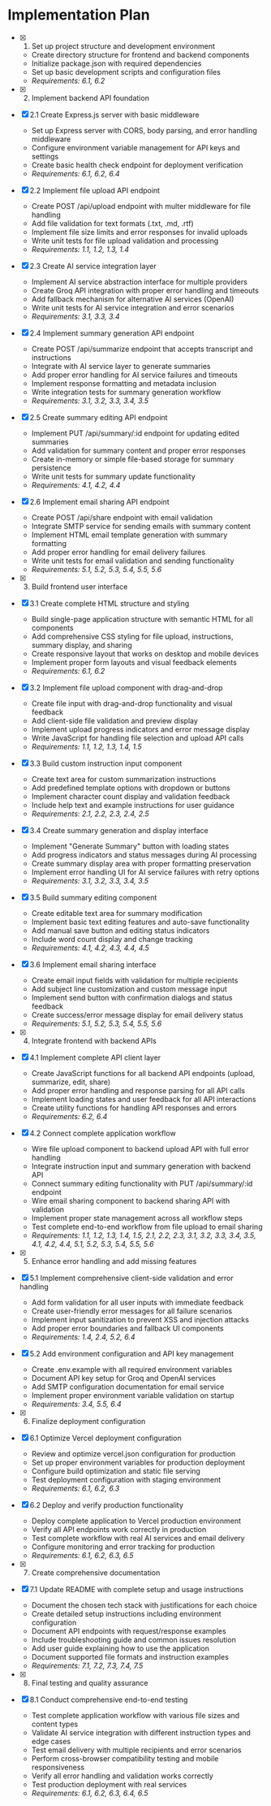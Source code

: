 # Implementation Plan

- [x] 1. Set up project structure and development environment
  - Create directory structure for frontend and backend components
  - Initialize package.json with required dependencies
  - Set up basic development scripts and configuration files
  - _Requirements: 6.1, 6.2_

- [x] 2. Implement backend API foundation

- [x] 2.1 Create Express.js server with basic middleware
  - Set up Express server with CORS, body parsing, and error handling middleware
  - Configure environment variable management for API keys and settings
  - Create basic health check endpoint for deployment verification
  - _Requirements: 6.1, 6.2, 6.4_

- [x] 2.2 Implement file upload API endpoint
  - Create POST /api/upload endpoint with multer middleware for file handling
  - Add file validation for text formats (.txt, .md, .rtf)
  - Implement file size limits and error responses for invalid uploads 
  - Write unit tests for file upload validation and processing
  - _Requirements: 1.1, 1.2, 1.3, 1.4_

- [x] 2.3 Create AI service integration layer
  - Implement AI service abstraction interface for multiple providers
  - Create Groq API integration with proper error handling and timeouts
  - Add fallback mechanism for alternative AI services (OpenAI)
  - Write unit tests for AI service integration and error scenarios
  - _Requirements: 3.1, 3.3, 3.4_

- [x] 2.4 Implement summary generation API endpoint
  - Create POST /api/summarize endpoint that accepts transcript and instructions
  - Integrate with AI service layer to generate summaries
  - Add proper error handling for AI service failures and timeouts
  - Implement response formatting and metadata inclusion
  - Write integration tests for summary generation workflow
  - _Requirements: 3.1, 3.2, 3.3, 3.4, 3.5_

- [x] 2.5 Create summary editing API endpoint
  - Implement PUT /api/summary/:id endpoint for updating edited summaries
  - Add validation for summary content and proper error responses
  - Create in-memory or simple file-based storage for summary persistence
  - Write unit tests for summary update functionality
  - _Requirements: 4.1, 4.2, 4.4_

- [x] 2.6 Implement email sharing API endpoint
  - Create POST /api/share endpoint with email validation
  - Integrate SMTP service for sending emails with summary content
  - Implement HTML email template generation with summary formatting
  - Add proper error handling for email delivery failures
  - Write unit tests for email validation and sending functionality
  - _Requirements: 5.1, 5.2, 5.3, 5.4, 5.5, 5.6_

- [x] 3. Build frontend user interface

- [x] 3.1 Create complete HTML structure and styling
  - Build single-page application structure with semantic HTML for all components
  - Add comprehensive CSS styling for file upload, instructions, summary display, and sharing
  - Create responsive layout that works on desktop and mobile devices
  - Implement proper form layouts and visual feedback elements
  - _Requirements: 6.1, 6.2_

- [x] 3.2 Implement file upload component with drag-and-drop
  - Create file input with drag-and-drop functionality and visual feedback
  - Add client-side file validation and preview display
  - Implement upload progress indicators and error message display
  - Write JavaScript for handling file selection and upload API calls
  - _Requirements: 1.1, 1.2, 1.3, 1.4, 1.5_

- [x] 3.3 Build custom instruction input component
  - Create text area for custom summarization instructions
  - Add predefined template options with dropdown or buttons
  - Implement character count display and validation feedback
  - Include help text and example instructions for user guidance
  - _Requirements: 2.1, 2.2, 2.3, 2.4, 2.5_

- [x] 3.4 Create summary generation and display interface
  - Implement "Generate Summary" button with loading states
  - Add progress indicators and status messages during AI processing
  - Create summary display area with proper formatting preservation
  - Implement error handling UI for AI service failures with retry options
  - _Requirements: 3.1, 3.2, 3.3, 3.4, 3.5_

- [x] 3.5 Build summary editing component
  - Create editable text area for summary modification
  - Implement basic text editing features and auto-save functionality
  - Add manual save button and editing status indicators
  - Include word count display and change tracking
  - _Requirements: 4.1, 4.2, 4.3, 4.4, 4.5_

- [x] 3.6 Implement email sharing interface
  - Create email input fields with validation for multiple recipients
  - Add subject line customization and custom message input
  - Implement send button with confirmation dialogs and status feedback
  - Create success/error message display for email delivery status
  - _Requirements: 5.1, 5.2, 5.3, 5.4, 5.5, 5.6_

- [x] 4. Integrate frontend with backend APIs

- [x] 4.1 Implement complete API client layer
  - Create JavaScript functions for all backend API endpoints (upload, summarize, edit, share)
  - Add proper error handling and response parsing for all API calls
  - Implement loading states and user feedback for all API interactions
  - Create utility functions for handling API responses and errors
  - _Requirements: 6.2, 6.4_

- [x] 4.2 Connect complete application workflow
  - Wire file upload component to backend upload API with full error handling
  - Integrate instruction input and summary generation with backend API
  - Connect summary editing functionality with PUT /api/summary/:id endpoint
  - Wire email sharing component to backend sharing API with validation
  - Implement proper state management across all workflow steps
  - Test complete end-to-end workflow from file upload to email sharing
  - _Requirements: 1.1, 1.2, 1.3, 1.4, 1.5, 2.1, 2.2, 2.3, 3.1, 3.2, 3.3, 3.4, 3.5, 4.1, 4.2, 4.4, 5.1, 5.2, 5.3, 5.4, 5.5, 5.6_

- [x] 5. Enhance error handling and add missing features

- [x] 5.1 Implement comprehensive client-side validation and error handling
  - Add form validation for all user inputs with immediate feedback
  - Create user-friendly error messages for all failure scenarios
  - Implement input sanitization to prevent XSS and injection attacks
  - Add proper error boundaries and fallback UI components
  - _Requirements: 1.4, 2.4, 5.2, 6.4_

- [x] 5.2 Add environment configuration and API key management
  - Create .env.example with all required environment variables
  - Document API key setup for Groq and OpenAI services
  - Add SMTP configuration documentation for email service
  - Implement proper environment variable validation on startup
  - _Requirements: 3.4, 5.5, 6.4_

- [x] 6. Finalize deployment configuration

- [x] 6.1 Optimize Vercel deployment configuration
  - Review and optimize vercel.json configuration for production
  - Set up proper environment variables for production deployment
  - Configure build optimization and static file serving
  - Test deployment configuration with staging environment
  - _Requirements: 6.1, 6.2, 6.3_

- [x] 6.2 Deploy and verify production functionality
  - Deploy complete application to Vercel production environment
  - Verify all API endpoints work correctly in production
  - Test complete workflow with real AI services and email delivery
  - Configure monitoring and error tracking for production
  - _Requirements: 6.1, 6.2, 6.3, 6.5_

- [x] 7. Create comprehensive documentation

- [x] 7.1 Update README with complete setup and usage instructions
  - Document the chosen tech stack with justifications for each choice
  - Create detailed setup instructions including environment configuration
  - Document API endpoints with request/response examples
  - Include troubleshooting guide and common issues resolution
  - Add user guide explaining how to use the application
  - Document supported file formats and instruction examples
  - _Requirements: 7.1, 7.2, 7.3, 7.4, 7.5_

- [x] 8. Final testing and quality assurance

- [x] 8.1 Conduct comprehensive end-to-end testing
  - Test complete application workflow with various file sizes and content types
  - Validate AI service integration with different instruction types and edge cases
  - Test email delivery with multiple recipients and error scenarios
  - Perform cross-browser compatibility testing and mobile responsiveness
  - Verify all error handling and validation works correctly
  - Test production deployment with real services
  - _Requirements: 6.1, 6.2, 6.3, 6.4, 6.5_